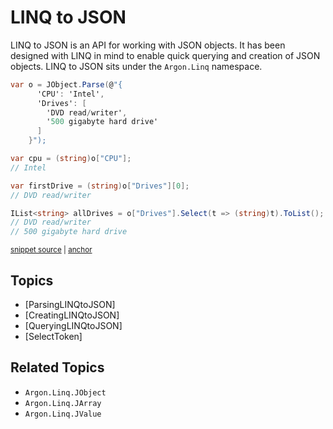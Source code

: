 # LINQ to JSON

LINQ to JSON is an API for working with JSON objects. It has been designed with LINQ in mind to enable quick querying and creation of JSON objects. LINQ to JSON sits under the `Argon.Linq` namespace.

<!-- snippet: LinqToJsonBasic -->
<a id='snippet-linqtojsonbasic'></a>
```cs
var o = JObject.Parse(@"{
      'CPU': 'Intel',
      'Drives': [
        'DVD read/writer',
        '500 gigabyte hard drive'
      ]
    }");

var cpu = (string)o["CPU"];
// Intel

var firstDrive = (string)o["Drives"][0];
// DVD read/writer

IList<string> allDrives = o["Drives"].Select(t => (string)t).ToList();
// DVD read/writer
// 500 gigabyte hard drive
```
<sup><a href='/Src/Tests/Documentation/LinqToJsonTests.cs#L57-L75' title='Snippet source file'>snippet source</a> | <a href='#snippet-linqtojsonbasic' title='Start of snippet'>anchor</a></sup>
<!-- endSnippet -->


## Topics

 * [ParsingLINQtoJSON]
 * [CreatingLINQtoJSON]
 * [QueryingLINQtoJSON]
 * [SelectToken]


## Related Topics

 * `Argon.Linq.JObject`
 * `Argon.Linq.JArray`
 * `Argon.Linq.JValue`

